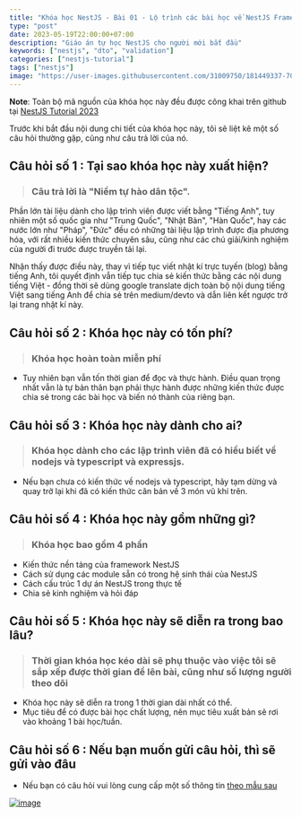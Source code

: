 ```yaml
---
title: "Khóa học NestJS - Bài 01 - Lộ trình các bài học về NestJS Framework"
type: "post"
date: 2023-05-19T22:00:00+07:00
description: "Giáo án tự học NestJS cho người mới bắt đầu"
keywords: ["nestjs", "dto", "validation"]
categories: ["nestjs-tutorial"]
tags: ["nestjs"]
image: "https://user-images.githubusercontent.com/31009750/181449337-70081a76-5a01-4229-805e-39ed0ded6b5b.png"
---
```


**Note**: Toàn bộ mã nguồn của khóa học này đều được công khai trên github tại [NestJS Tutorial 2023](//github.com/misostack/nestjs-tutorial-2023)

Trước khi bắt đầu nội dung chi tiết của khóa học này, tôi sẽ liệt kê một số câu hỏi thường gặp, cũng như câu trả lời của nó.

## Câu hỏi số 1 : Tại sao khóa học này xuất hiện?

> ### Câu trả lời là "Niềm tự hào dân tộc".

Phần lớn tài liệu dành cho lập trình viên được viết bằng "Tiếng Anh", tuy nhiên một số quốc gia như "Trung Quốc", "Nhật Bản", "Hàn Quốc", hay các nước lớn như "Pháp", "Đức" đều có những tài liệu lập trình được địa phương hóa, với rất nhiều kiến thức chuyên sâu, cũng như các chú giải/kinh nghiệm của người đi trước được truyền tải lại.

Nhận thấy được điều này, thay vì tiếp tục viết nhật kí trực tuyến (blog) bằng tiếng Anh, tôi quyết định vẫn tiếp tục chia sẻ kiến thức bằng các nội dung tiếng Việt - đồng thời sẽ dùng google translate dịch toàn bộ nội dung tiếng Việt sang tiếng Anh để chia sẻ trên medium/devto và dẫn liên kết ngược trở lại trang nhật kí này.

## Câu hỏi số 2 : Khóa học này có tốn phí?

> ### Khóa học hoàn toàn miễn phí

- Tuy nhiên bạn vẫn tốn thời gian để đọc và thực hành. Điều quan trọng nhất vẫn là tự bản thân bạn phải thực hành được những kiến thức được chia sẻ trong các bài học và biến nó thành của riêng bạn.

## Câu hỏi số 3 : Khóa học này dành cho ai?

> ### Khóa học dành cho các lập trình viên đã có hiểu biết về nodejs và typescript và expressjs.

- Nếu bạn chưa có kiến thức về nodejs và typescript, hãy tạm dừng và quay trở lại khi đã có kiến thức căn bản về 3 món vũ khí trên.

## Câu hỏi số 4 : Khóa học này gồm những gì?

> ### Khóa học bao gồm 4 phần

- Kiến thức nền tảng của framework NestJS
- Cách sử dụng các module sẵn có trong hệ sinh thái của NestJS
- Cách cấu trúc 1 dự án NestJS trong thực tế
- Chia sẻ kinh nghiệm và hỏi đáp

## Câu hỏi số 5 : Khóa học này sẽ diễn ra trong bao lâu?

> ### Thời gian khóa học kéo dài sẽ phụ thuộc vào việc tôi sẽ sắp xếp được thời gian để lên bài, cũng như số lượng người theo dõi

- Khóa học này sẽ diễn ra trong 1 thời gian dài nhất có thể.
- Mục tiêu để có được bài học chất lượng, nên mục tiêu xuất bản sẽ rơi vào khoảng 1 bài học/tuần.

## Câu hỏi số 6 : Nếu bạn muốn gửi câu hỏi, thì sẽ gửi vào đâu

- Nếu bạn có câu hỏi vui lòng cung cấp một số thông tin [theo mẫu sau](https://forms.gle/dn1BNHmwGJWeCw7f8)

[![image](https://user-images.githubusercontent.com/31009750/246770149-f019c2c1-c641-4598-b5ae-e7ccb90edd3a.png)](https://forms.gle/dn1BNHmwGJWeCw7f8)
